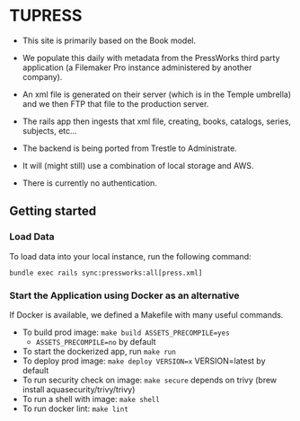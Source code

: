 # TUPRESS

- This site is primarily based on the Book model.
- We populate this daily with metadata from the PressWorks third party application (a Filemaker Pro instance administered by another company).
- An xml file is generated on their server (which is in the Temple umbrella) and we then FTP that file to the production server.
- The rails app then ingests that xml file, creating, books, catalogs, series, subjects, etc...

- The backend is being ported from Trestle to Administrate.
- It will (might still) use a combination of local storage and AWS.
- There is currently no authentication.

## Getting started

### Load Data

To load data into your local instance, run the following command:

`bundle exec rails sync:pressworks:all[press.xml]`

### Start the Application using Docker as an alternative

If Docker is available, we defined a Makefile with many useful commands.

* To build prod image: ```make build ASSETS_PRECOMPILE=yes```
  * `ASSETS_PRECOMPILE=no` by default
* To start the dockerized app, run ```make run```
* To deploy prod image: ```make deploy VERSION=x```  VERSION=latest by default
* To run security check on image: ```make secure``` depends on trivy (brew install aquasecurity/trivy/trivy)
* To run a shell with image: ```make shell```
* To run docker lint: ```make lint```
